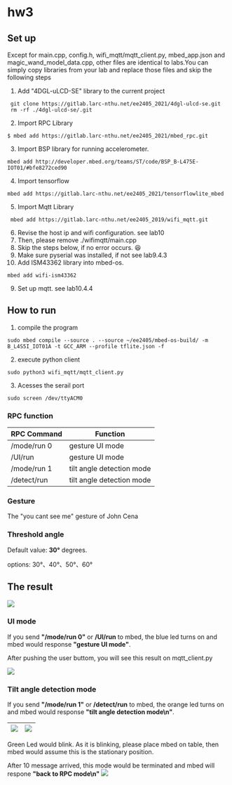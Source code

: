 # hw3

## Set up 
Except for main.cpp, config.h, wifi_mqtt/mqtt_client.py, mbed_app.json and magic_wand_model_data.cpp, other files are identical to  labs.You can simply copy  libraries from your lab and replace those files and skip the following steps

1. Add "4DGL-uLCD-SE" library to the current project 
```shell=
 git clone https://gitlab.larc-nthu.net/ee2405_2021/4dgl-ulcd-se.git
 rm -rf ./4dgl-ulcd-se/.git
```
2. Import RPC Library
```shell=
$ mbed add https://gitlab.larc-nthu.net/ee2405_2021/mbed_rpc.git
```
3. Import BSP library for running accelerometer.
```shell= 
mbed add http://developer.mbed.org/teams/ST/code/BSP_B-L475E-IOT01/#bfe8272ced90
```
4. Import tensorflow
```shell= 
mbed add https://gitlab.larc-nthu.net/ee2405_2021/tensorflowlite_mbed
```
5. Import Mqtt Library
```shell=
 mbed add https://gitlab.larc-nthu.net/ee2405_2019/wifi_mqtt.git
```
6. Revise the host ip and wifi configuration. see lab10
7. Then, please remove ./wifimqtt/main.cpp 
8. Skip the steps below, if no error occurs. :laughing: 
9. Make sure pyserial was installed, if not  see lab9.4.3
10. Add ISM43362 library into mbed-os.
```shell=
mbed add wifi-ism43362
```
9. Set up mqtt. see lab10.4.4

## How to run
1. compile the program
```shell=
sudo mbed compile --source . --source ~/ee2405/mbed-os-build/ -m B_L4S5I_IOT01A -t GCC_ARM --profile tflite.json -f
```
2. execute python client
```shell=
sudo python3 wifi_mqtt/mqtt_client.py
```
3. Acesses the serail port
```shell=
sudo screen /dev/ttyACM0
```
### RPC function


| RPC Command | Function                  |
| ----------- | ------------------------- |
| /mode/run 0 | gesture UI mode           |
| /UI/run     | gesture UI mode           |
| /mode/run 1 | tilt angle detection mode |
| /detect/run | tilt angle detection mode |
### Gesture
The "you cant see me" gesture of John Cena
### Threshold angle
Default value: **30°** degrees.  

options: 30°、40°、50°、60° 
## The result
![](https://i.imgur.com/ZkqVhUT.png)

### UI mode
If you send  **"/mode/run 0"** or **/UI/run** to mbed, the blue led turns  on and mbed would response **"gesture UI mode"**.
<!-- Using the gesture to select the threshold angle on uLCD. -->
After pushing  the user buttom, you will see this result on mqtt_client.py
<!-- ![](https://i.imgur.com/NKO6XBi.png) -->
![](https://i.imgur.com/jqsUVJD.png)



### Tilt angle detection mode
If you send  **"/mode/run 1"** or **/detect/run** to mbed, the orange led turns  on and mbed would response **"tilt angle detection mode\n"**.



| ![](https://i.imgur.com/drSVMEv.png) | ![](https://i.imgur.com/rdDWTz4.png) |
| -------- | -------- |

<!-- ![](https://i.imgur.com/Rgxc5Gu.png) -->

Green Led would blink. As it is blinking, please place mbed  on  table, then mbed would  assume this is the stationary position.



After 10 message arrived, this mode would be terminated and mbed will respone **"back to RPC mode\n"**
![](https://i.imgur.com/u0CfntG.png)

